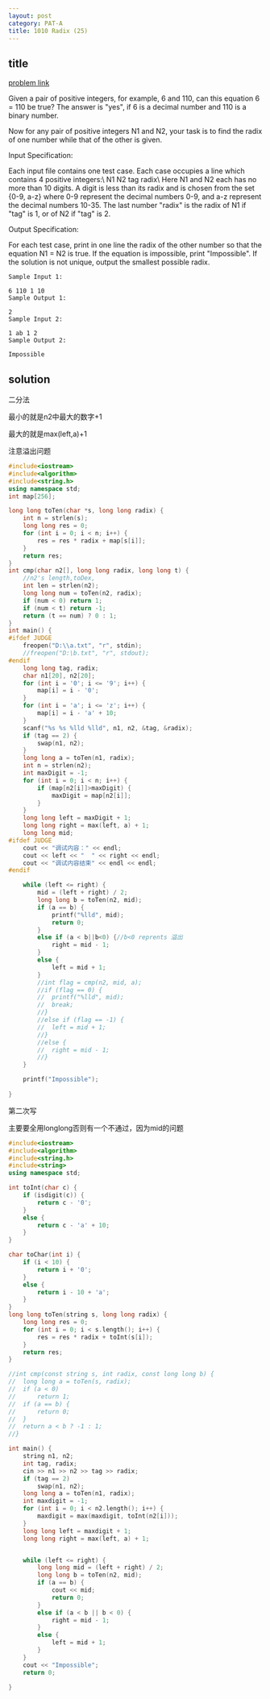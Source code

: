 ```yaml
---
layout: post
category: PAT-A
title: 1010 Radix (25)
---
```


## title
[problem link](https://pintia.cn/problem-sets/994805342720868352/problems/994805507225665536)

Given a pair of positive integers, for example, 6 and 110, can this equation 6 = 110 be true? The answer is "yes", if 6 is a decimal number and 110 is a binary number.

Now for any pair of positive integers N1 and N2, your task is to find the radix of one number while that of the other is given.

Input Specification:

Each input file contains one test case. Each case occupies a line which contains 4 positive integers:\ N1 N2 tag radix\ Here N1 and N2 each has no more than 10 digits. A digit is less than its radix and is chosen from the set {0-9, a-z} where 0-9 represent the decimal numbers 0-9, and a-z represent the decimal numbers 10-35. The last number "radix" is the radix of N1 if "tag" is 1, or of N2 if "tag" is 2.

Output Specification:

For each test case, print in one line the radix of the other number so that the equation N1 = N2 is true. If the equation is impossible, print "Impossible". If the solution is not unique, output the smallest possible radix.

	Sample Input 1:
	
	6 110 1 10
	Sample Output 1:
	
	2
	Sample Input 2:
	
	1 ab 1 2
	Sample Output 2:
	
	Impossible

## solution
二分法

最小的就是n2中最大的数字+1

最大的就是max(left,a)+1

注意溢出问题

```c++
#include<iostream>
#include<algorithm>
#include<string.h>
using namespace std;
int map[256];

long long toTen(char *s, long long radix) {
	int n = strlen(s);
	long long res = 0;
	for (int i = 0; i < n; i++) {
		res = res * radix + map[s[i]];
	}
	return res;
}
int cmp(char n2[], long long radix, long long t) {
	//n2's length,toDex, 
	int len = strlen(n2);
	long long num = toTen(n2, radix);
	if (num < 0) return 1;
	if (num < t) return -1;
	return (t == num) ? 0 : 1;
}
int main() {
#ifdef JUDGE
	freopen("D:\\a.txt", "r", stdin);
	//freopen("D:\b.txt", "r", stdout);
#endif
	long long tag, radix;
	char n1[20], n2[20];
	for (int i = '0'; i <= '9'; i++) {
		map[i] = i - '0';
	}
	for (int i = 'a'; i <= 'z'; i++) {
		map[i] = i - 'a' + 10;
	}
	scanf("%s %s %lld %lld", n1, n2, &tag, &radix);
	if (tag == 2) {
		swap(n1, n2);
	}
	long long a = toTen(n1, radix);
	int n = strlen(n2);
	int maxDigit = -1;
	for (int i = 0; i < n; i++) {
		if (map[n2[i]]>maxDigit) {
			maxDigit = map[n2[i]];
		}
	}
	long long left = maxDigit + 1;
	long long right = max(left, a) + 1;
	long long mid;
#ifdef JUDGE
	cout << "调试内容：" << endl;
	cout << left << "  " << right << endl;
	cout << "调试内容结束" << endl << endl;
#endif

	while (left <= right) {
		mid = (left + right) / 2;
		long long b = toTen(n2, mid);
		if (a == b) {
			printf("%lld", mid);
			return 0;
		}
		else if (a < b||b<0) {//b<0 reprents 溢出
			right = mid - 1;
		}
		else {
			left = mid + 1;
		}
		//int flag = cmp(n2, mid, a);
		//if (flag == 0) {
		//	printf("%lld", mid);
		//	break;
		//}
		//else if (flag == -1) {
		//	left = mid + 1;
		//}
		//else {
		//	right = mid - 1;
		//}
	}

	printf("Impossible");
	
}

```

第二次写

主要要全用longlong否则有一个不通过，因为mid的问题
```c++
#include<iostream>
#include<algorithm>
#include<string.h>
#include<string>
using namespace std;

int toInt(char c) {
	if (isdigit(c)) {
		return c - '0';
	}
	else {
		return c - 'a' + 10;
	}
}

char toChar(int i) {
	if (i < 10) {
		return i + '0';
	}
	else {
		return i - 10 + 'a';
	}
}
long long toTen(string s, long long radix) {
	long long res = 0;
	for (int i = 0; i < s.length(); i++) {
		res = res * radix + toInt(s[i]);
	}
	return res;
}

//int cmp(const string s, int radix, const long long b) {
//	long long a = toTen(s, radix);
//	if (a < 0)
//		return 1;
//	if (a == b) {
//		return 0;
//	}
//	return a < b ? -1 : 1;
//}

int main() {
	string n1, n2;
	int tag, radix;
	cin >> n1 >> n2 >> tag >> radix;
	if (tag == 2)
		swap(n1, n2);
	long long a = toTen(n1, radix);
	int maxdigit = -1;
	for (int i = 0; i < n2.length(); i++) {
		maxdigit = max(maxdigit, toInt(n2[i]));
	}
	long long left = maxdigit + 1;
	long long right = max(left, a) + 1;


	while (left <= right) {
		long long mid = (left + right) / 2;
		long long b = toTen(n2, mid);
		if (a == b) {
			cout << mid;
			return 0;
		}
		else if (a < b || b < 0) {
			right = mid - 1;
		}
		else {
			left = mid + 1;
		}
	}
	cout << "Impossible";
	return 0;

}

```